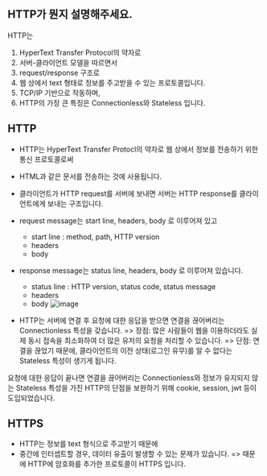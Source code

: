 ## HTTP가 뭔지 설명해주세요.
HTTP는 
1. HyperText Transfer Protocol의 약자로
2. 서버-클라이언트 모델을 따르면서
3. request/response 구조로
4. 웹 상에서 text 형태로 정보를 주고받을 수 있는 프로토콜입니다.
5. TCP/IP 기반으로 작동하며,
6. HTTP의 가장 큰 특징은 Connectionless와 Stateless 입니다.


## HTTP
- HTTP는 HyperText Transfer Protocl의 약자로 웹 상에서 정보를 전송하기 위한 통신 프로토콜로써
- HTML과 같은 문서를 전송하는 것에 사용됩니다.
- 클라이언트가 HTTP request를 서버에 보내면 서버는 HTTP response를 클라이언트에게 보내는 구조입니다.
- request message는 start line, headers, body 로 이루어져 있고
  * start line : method, path, HTTP version
  * headers
  * body
- response message는 status line, headers, body 로 이루어져 있습니다.
  * status line : HTTP version, status code, status message
  * headers
  * body
![image](https://github.com/acrnm148/CS_STUDY/assets/67724306/5496ff82-415f-4ddf-83e4-71f23d9933f3)




- HTTP는 서버에 연결 후 요청에 대한 응답을 받으면 연결을 끊어버리는 Connectionless 특성을 갖습니다.
  => 장점: 많은 사람들이 웹을 이용하더라도 실제 동시 접속을 최소화하여 더 많은 유저의 요청을 처리할 수 있습니다.
  => 단점: 연결을 끊었기 때문에, 클라이언트의 이전 상태(로그인 유무)를 알 수 없다는 Stateless 특성이 생기게 됩니다.

요청에 대한 응답이 끝나면 연결을 끊어버리는 Connectionless와 정보가 유지되지 않는 Stateless 특성을 가진 HTTP의 단점을 보완하기 위해
cookie, session, jwt 등이 도입되었습니다.


## HTTPS
- HTTP는 정보를 text 형식으로 주고받기 때문에
- 중간에 인터셉트할 경우, 데이터 유출이 발생할 수 있는 문제가 있습니다.
=> 때문에 HTTP에 암호화를 추가한 프로토콜이 HTTPS 입니다.

  

